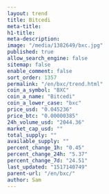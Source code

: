 ```yaml
---
layout: trend
title: Bitcedi
meta-title: 
h1-title: 
meta-description: 
image: "/media/1382649/bxc.jpg"
published: true
allow_search_engine: false
sitemap: false
enable_comment: false
sort_order: 1357
permalink: "/en/bxc/trend.html"
coin_a_symbol: "BXC"
coin_a_name: "Bitcedi"
coin_a_lower_case: "bxc"
price_usd: "0.045236"
price_btc: "0.00000385"
24h_volume_usd: "2044.36"
market_cap_usd: ""
total_supply: ""
available_supply: ""
percent_change_1h: "0.45"
percent_change_24h: "5.37"
percent_change_7d: "24.51"
last_updated: "1517140749"
parent-url: "/en/bxc/"
author: Sam
---
```


